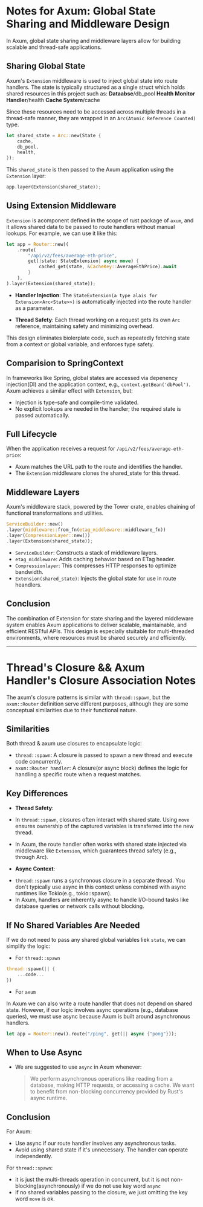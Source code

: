 # Notes for Axum: Global State Sharing and Middleware Design

In Axum, global state sharing and middleware layers allow for building scalable and thread-safe applications.

## Sharing Global State

Axum's `Extension` middleware is used to inject global state into route handlers. The state is typically structured as a single struct which holds shared resources in this project such as:
**Dataabse**/db_pool
**Health Monitor Handler**/health
**Cache System**/cache

Since these resources need to be accessed across multiple threads in a thread-safe manner, they are wrapped in an `Arc(Atomic Reference Counted)` type.

```rust
let shared_state = Arc::new(State {
    cache,
    db_pool,
    health,
});
```

This `shared_state` is then passed to the Axum application using the `Extension` layer:

```rust
app.layer(Extension(shared_state));
```

## Using Extension Middleware

`Extension` is acomponent defined in the scope of rust package of `axum`, and it allows shared data to be passed to route handlers without manual lookups. For example, we can use it like this:

```rust
let app = Router::new)(
    .route(
        "/api/v2/fees/average-eth-price",
        get(|state: StateExtension| async move) {
            cached_get(state, &CacheKey::AverageEthPrice).await
        }
    ),
).layer(Extension(shared_state));
```

- **Handler Injection**: The `StateExtension(a type alais for Extension<Arc<State>>)` is automatically injected into the route handler as a parameter.

- **Thread Safety**: Each thread working on a request gets its own `Arc` reference, maintaining safety and minimizing overhead.

This design eliminates biolerplate code, such as repeatedly fetching state from a context or global variable, and enforces type safety.

## Comparision to SpringContext

In frameworks like Spring, global states are accessed via depenency injection(DI) and the application context, e.g., `context.getBean('dbPool')`. Axum achieves a similar effect with `Extension`, but:

- Injection is type-safe and compile-time validated.
- No explicit lookups are needed in the handler; the required state is passed automatically.

## Full Lifecycle

When the application receives a request for `/api/v2/fees/average-eth-price`:

- Axum matches the URL path to the route and identifies the handler.
- The `Extension` middleware clones the shared_state for this thread.

## Middleware Layers

Axum's middleware stack, powered by the Tower crate, enables chaining of functional transformations and utilities.

```rust
ServiceBuilder::new()
.layer(middleware::from_fn(etag_middleware::middleware_fn))
.layer(CompressionLayer::new())
.layer(Extension(shared_state));
```

- `ServiceBuilder`: Constructs a stack of middleware layers.
- `etag_middleware`: Adds caching behavior based on ETag header.
- `Compressionlayer`: This compresses HTTP responses to optimize bandwidth.
- `Extension(shared_state)`: Injects the global state for use in route heandlers.

## Conclusion

The combination of Extension for state sharing and the layered middleware system enables Axum applications to deliver scalable, maintainable, and efficient RESTful APIs. This design is especially stuitable for multi-threaded environments, where resources must be shared securely and efficiently.

---

# Thread's Closure && Axum Handler's Closure Association Notes

The axum's closure patterns is similar with `thread::spawn`, but the `axum::Router` definition serve different purposes, although they are some conceptual similarities due to their functional nature.

## Similarities

Both thread & axum use closures to encapsulate logic:

- `thread::spawn`: A closure is passed to spawn a new thread and execute code concurrently.
- `axum::Router handler`: A closure(or async block) defines the logic for handling a specific route when a request matches.

## Key Differences

- **Thread Safety**:

* In `thread::spawn`, closures often interact with shared state. Using `move` ensures ownership of the captured variables is transferred into the new thread.

* In Axum, the route handler often works with shared state injected via middleware like `Extension`, which guarantees thread safety (e.g., through Arc).

- **Async Context**:

* `thread::spawn` runs a synchronous closure in a separate thread. You don't typically use async in this context unless combined with async runtimes like Tokio(e.g., tokio::spawn).
* In Axum, handlers are inherently async to handle I/O-bound tasks like database queries or network calls without blocking.

## If No Shared Variables Are Needed

If we do not need to pass any shared global variables liek `state`, we can simplify the logic:

- For `thread::spawn`

```rust
thread::spawn(|| {
    ...code...
})
```

- For `axum`

In Axum we can also write a route handler that does not depend on shared state. However, if our logic involves async operations (e.g., database queries), we must use async because Axum is built around asynchronous handlers.

```rust
let app = Router::new().route("/ping", get(|| async {"pong"}));
```

## When to Use Async

- We are suggested to use `async` in Axum whenever:
  > We perform asynchronous operations like reading from a database, making HTTP requests, or accessing a cache.
  > We want to benefit from non-blocking concurrency provided by Rust's async runtime.

## Conclusion

For Axum:

- Use async if our route handler involves any asynchronous tasks.
- Avoid using shared state if it's unnecessary. The handler can operate independently.

For `thread::spawn`:

- it is just the multi-threads operation in concurrent, but it is not non-blocking(asynchronously) if we do not use key word `async`
- if no shared variables passing to the closure, we just omitting the key word `move` is ok.
